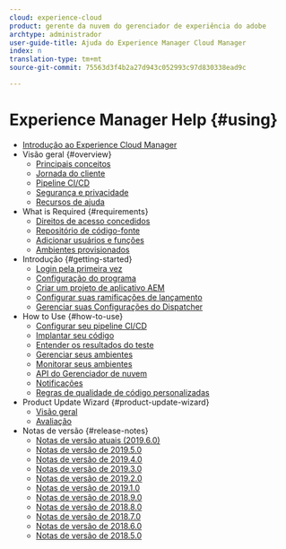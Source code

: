 ```yaml
---
cloud: experience-cloud
product: gerente da nuvem do gerenciador de experiência do adobe
archtype: administrador
user-guide-title: Ajuda do Experience Manager Cloud Manager
index: n
translation-type: tm+mt
source-git-commit: 75563d3f4b2a27d943c052993c97d830338ead9c

---
```



# Experience Manager Help {#using}

+ [Introdução ao Experience Cloud Manager](introduction-to-cloud-manager.md)
+ Visão geral {#overview}
   + [Principais conceitos](key-concepts.md)
   + [Jornada do cliente](customer-journey.md)
   + [Pipeline CI/CD](ci-cd-pipeline.md)
   + [Segurança e privacidade](security-and-privacy.md)
   + [Recursos de ajuda](help-resources.md)
+ What is Required {#requirements}
   + [Direitos de acesso concedidos](access-rights-granted.md)
   + [Repositório de código-fonte](source-code-repository.md)
   + [Adicionar usuários e funções](setting-up-users-and-roles.md)
   + [Ambientes provisionados](environments-provisioned.md)
+ Introdução {#getting-started}
   + [Login pela primeira vez](first-time-login.md)
   + [Configuração do programa](setting-up-program.md)
   + [Criar um projeto de aplicativo AEM](create-an-application-project.md)
   + [Configurar suas ramificações de lançamento](configure-your-release-branches.md)
   + [Gerenciar suas Configurações do Dispatcher](dispatcher-configurations.md)
+ How to Use {#how-to-use}
   + [Configurar seu pipeline CI/CD](configuring-pipeline.md)
   + [Implantar seu código](deploying-code.md)
   + [Entender os resultados do teste](understand-your-test-results.md)
   + [Gerenciar seus ambientes](manage-your-environment.md)
   + [Monitorar seus ambientes](monitor-your-environments.md)
   + [API do Gerenciador de nuvem](https://www.adobe.io/apis/experiencecloud/cloud-manager/docs.html)
   + [Notificações](notifications.md)
   + [Regras de qualidade de código personalizadas](custom-code-quality-rules.md)
+ Product Update Wizard {#product-update-wizard}
   + [Visão geral](overview-productupdate-wizard.md)
   + [Avaliação](evaluation.md)
+ Notas de versão {#release-notes}
   + [Notas de versão atuais (2019.6.0)](release-notes-current.md)
   + [Notas de versão de 2019.5.0](release-notes-2019-5-0.md)
   + [Notas de versão de 2019.4.0](release-notes-2019-4-0.md)
   + [Notas de versão de 2019.3.0](release-notes-2019-3-0.md)
   + [Notas de versão de 2019.2.0](release-notes-2019-2-0.md)
   + [Notas de versão de 2019.1.0](release-notes-2019-1-0.md)
   + [Notas de versão de 2018.9.0](release-notes-2018-9-0.md)
   + [Notas de versão de 2018.8.0](release-notes-2018-8-0.md)
   + [Notas de versão de 2018.7.0](release-notes-2018-7-0.md)
   + [Notas de versão de 2018.6.0](release-notes-2018-6-0.md)
   + [Notas de versão de 2018.5.0](release-notes-2018-5-0.md)

